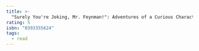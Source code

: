 ```yaml
---
title: >-
  "Surely You're Joking, Mr. Feynman!": Adventures of a Curious Character
rating: 5
isbn: "0393355624"
tags:
  - read
---
```


